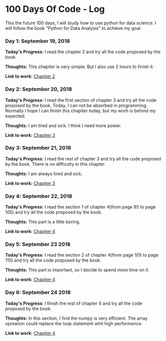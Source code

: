 # 100 Days Of Code - Log

This the future 100 days, I will study how to use python for data science. I will follow the book "Python for Data Analysis" to achieve my goal.

### Day 1: September 19, 2018

**Today's Progress**: I read the chapter 2 and try all the code proposed by the book.

**Thoughts:** This chapiter is very simple. But I also use 2 hours to finish it.

**Link to work:** [Chapiter 2](https://github.com/zhufangda/Exercise/blob/master/python/Chapitre_2.ipynb)

### Day 2: September 20, 2018

**Today's Progress**: I read the first section of chapter 3 and try all the code proposed by the book. Today, I can not be absorbed in programming. Normally I hope I can finish this chapiter today, but my worh is behind my expected.

**Thoughts:** I am tired and sick. I think I need more power.

**Link to work:** [Chapiter 3](https://github.com/zhufangda/Exercise/blob/master/python/Chapiter%203%20Built-in%20Data%20Structures%2C%20Functions%2C%20and%20Files.ipynb)


### Day 3: September 21, 2018

**Today's Progress**: I read the rest  of chapter 3 and try all the code proposed by the book. There is no difficulty in this chapter.

**Thoughts:** I am always tired and sick.

**Link to work:** [Chapiter 3](https://github.com/zhufangda/Exercise/blob/master/python/Chapiter%203%20Built-in%20Data%20Structures%2C%20Functions%2C%20and%20Files.ipynb)


### Day 4: September 22, 2018

**Today's Progress**: I read the section 1 of chapter 4(from page 85 to page 105) and try all the code proposed by the book.

**Thoughts:** This part is a little boring.

**Link to work:** [Chapiter 4](https://github.com/zhufangda/Exercise/blob/master/python/Chapiter_4_Numpy_Basics_Arrays_and_Vectorized_Computation.ipynb)


### Day 5: September 23 2018

**Today's Progress**: I read the section 2 of chapter 4(from page 105 to page 115) and try all the code proposed by the book.

**Thoughts:** This part is important, so I decide to spend more time on it. 

**Link to work:** [Chapiter 4](https://github.com/zhufangda/Exercise/blob/master/python/Chapiter_4_Numpy_Basics_Arrays_and_Vectorized_Computation.ipynb)


### Day 6: September 24 2018

**Today's Progress**: I finish the rest  of chapter 4 and try all the code proposed by the book.

**Thoughts:** In this section, I find the numpy is very efficient. The array opreation could replace the loop statement whit high performence.

**Link to work:** [Chapiter 4](https://github.com/zhufangda/Exercise/blob/master/python/Chapiter_4_Numpy_Basics_Arrays_and_Vectorized_Computation.ipynb)